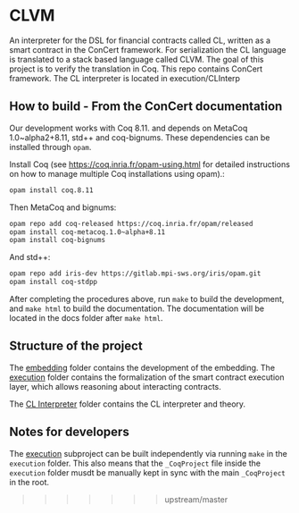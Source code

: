 # CLVM 

An interpreter for the DSL for financial contracts called CL, written as a smart contract in the ConCert framework. For serialization the CL language is translated
to a stack based language called CLVM. The goal of this project is to verify the translation in Coq. This repo contains ConCert framework. The CL interpreter is located in execution/CLInterp

## How to build - From the ConCert documentation

Our development works with Coq 8.11. and depends on MetaCoq 1.0~alpha2+8.11,
std++ and coq-bignums. These dependencies can be installed through `opam`.

Install Coq (see https://coq.inria.fr/opam-using.html for detailed instructions on how to manage
multiple Coq installations using opam).:

```bash
opam install coq.8.11
```

Then MetaCoq and bignums:

```bash
opam repo add coq-released https://coq.inria.fr/opam/released
opam install coq-metacoq.1.0~alpha+8.11
opam install coq-bignums
```
And std++:

```bash
opam repo add iris-dev https://gitlab.mpi-sws.org/iris/opam.git
opam install coq-stdpp
```

After completing the procedures above, run `make` to build the development, and
`make html` to build the documentation. The documentation will be located in the
docs folder after `make html`.

## Structure of the project 

The [embedding](embedding/) folder contains the development of the embedding.
The [execution](execution/) folder contains the formalization of the smart
contract execution layer, which allows reasoning about interacting contracts.

The [CL Interpreter](execution/CLInterp) folder contains the CL interpreter and theory.

## Notes for developers

The [execution](execution/) subproject can be built independently via running `make` in the `execution` folder. This also means that the `_CoqProject` file inside the `execution` folder musdt be manually kept in sync with the main `_CoqProject` in the root.
>>>>>>> upstream/master
